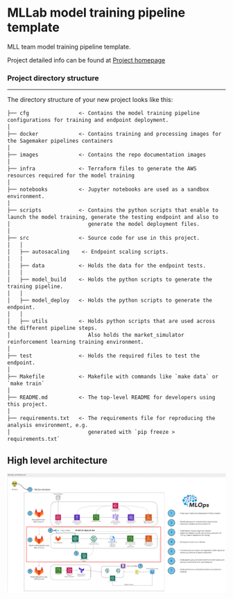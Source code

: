 # MLLab model training pipeline template

MLL team model training pipeline template.

Project detailed info can be found at [Project homepage](https://confluence.tuigroup.com/x/sh6tQw)


### Project directory structure
------------

The directory structure of your new project looks like this: 

```
├── cfg                <- Contains the model training pipeline configurations for training and endpoint deployment.
│
├── docker             <- Contains training and processing images for the Sagemaker pipelines containers
│
├── images             <- Contains the repo documentation images
│
├── infra              <- Terraform files to generate the AWS resources required for the model training
│
├── notebooks          <- Jupyter notebooks are used as a sandbox environment.
│
├── scripts            <- Contains the python scripts that enable to launch the model training, generate the testing endpoint and also to 
│                         generate the model deployment files.
│
├── src                <- Source code for use in this project.
│   │
│   ├── autosacaling	<- Endpoint scaling scripts.
│   │
│   ├── data           <- Holds the data for the endpoint tests.
│   │
│   ├── model_build    <- Holds the python scripts to generate the training pipeline.
│   │
│   ├── model_deploy   <- Holds the python scripts to generate the endpoint.
│   │
│   ├── utils          <- Holds python scripts that are used across the different pipeline steps. 
│                         Also holds the market_simulator reinforcement learning training environment.
│
├── test               <- Holds the required files to test the endpoint.
│
├── Makefile           <- Makefile with commands like `make data` or `make train`
│
├── README.md          <- The top-level README for developers using this project.
│
├── requirements.txt   <- The requirements file for reproducing the analysis environment, e.g.
│                         generated with `pip freeze > requirements.txt`
```

## High level architecture
![Architecture](images/mlops_model_pipeline_template.png)

